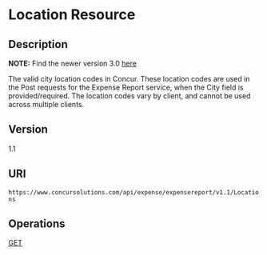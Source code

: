 

# Location Resource


## Description

**NOTE:** Find the newer version 3.0 [here](/api-reference/common/locations/locations-resource.html)

The valid city location codes in Concur. These location codes are used in the Post requests for the Expense Report service, when the City field is provided/required. The location codes vary by client, and cannot be used across multiple clients.

## Version
1.1

## URI
`https://www.concursolutions.com/api/expense/expensereport/v1.1/Locations`

## Operations
[GET][1]




[1]: /api-reference-deprecated/version-one-one/expense-report/location-resource-get.html




